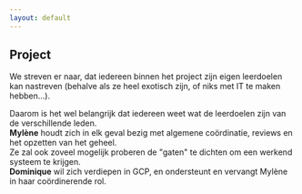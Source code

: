 ```yaml
---
layout: default
---
```


## Project

We streven er naar, dat iedereen binnen het project zijn eigen leerdoelen kan nastreven (behalve als ze heel exotisch 
zijn, of niks met IT te maken hebben...).

Daarom is het wel belangrijk dat iedereen weet wat de leerdoelen zijn van de verschillende leden.   
**Mylène** houdt zich in elk geval bezig met algemene coördinatie, reviews en het opzetten van het geheel.    
Ze zal ook zoveel mogelijk proberen de "gaten" te dichten om een werkend systeem te krijgen.   
**Dominique** wil zich verdiepen in GCP, en ondersteunt en vervangt Mylène in haar coördinerende rol.

 